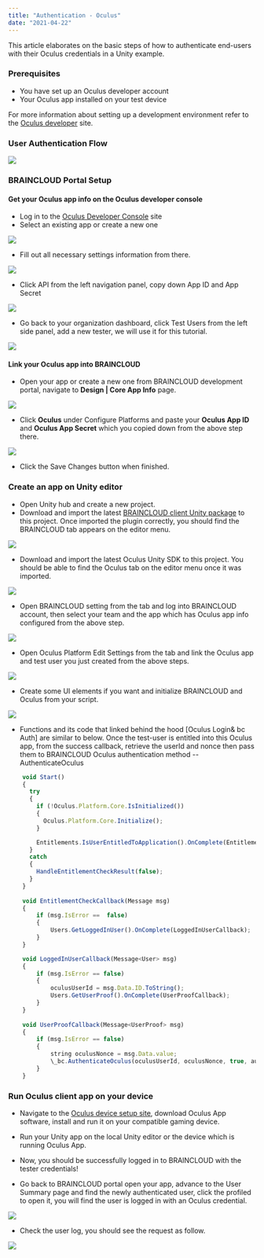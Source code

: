 ```yaml
---
title: "Authentication - Oculus"
date: "2021-04-22"
---
```


This article elaborates on the basic steps of how to authenticate end-users with their Oculus credentials in a Unity example.

### Prerequisites

- You have set up an Oculus developer account
- Your Oculus app installed on your test device

For more information about setting up a development environment refer to the [Oculus developer](https://developer.oculus.com/documentation/unity/book-unity-gsg/) site.

### User Authentication Flow

[![](https://downloads.intercomcdn.com/i/o/327819613/7c2a2098f34ffe793f383014/image.png?expires=1619204400&signature=2db87e22097e30b94cccc23ca7ebc8ed2ca18764e0becb5b4c7b50bf0506bb07)](https://downloads.intercomcdn.com/i/o/327819613/7c2a2098f34ffe793f383014/image.png?expires=1619204400&signature=2db87e22097e30b94cccc23ca7ebc8ed2ca18764e0becb5b4c7b50bf0506bb07)

### BRAINCLOUD Portal Setup

#### Get your Oculus app info on the Oculus developer console

- Log in to the [Oculus Developer Console](https://developer.oculus.com/manage/organizations/105569934983132/) site
- Select an existing app or create a new one

[![](https://downloads.intercomcdn.com/i/o/327823074/63003ab86707ded12181f5ea/image.png?expires=1619204400&signature=787f558dd05a49b7224d88ba8e2a2dafbbb545d6d16b7043de487a8b91f2c037)](https://downloads.intercomcdn.com/i/o/327823074/63003ab86707ded12181f5ea/image.png?expires=1619204400&signature=787f558dd05a49b7224d88ba8e2a2dafbbb545d6d16b7043de487a8b91f2c037)

- Fill out all necessary settings information from there.

[![](https://downloads.intercomcdn.com/i/o/327823563/b9e18b2eeeb8582f1b198058/image.png?expires=1619204400&signature=b669e67c300e9f5aa1ce09a1f1c8714c7725faf0f97514f82497effe8f8e5ec5)](https://downloads.intercomcdn.com/i/o/327823563/b9e18b2eeeb8582f1b198058/image.png?expires=1619204400&signature=b669e67c300e9f5aa1ce09a1f1c8714c7725faf0f97514f82497effe8f8e5ec5)

- Click API from the left navigation panel, copy down App ID and App Secret

[![](https://downloads.intercomcdn.com/i/o/327823816/2880ce064445607ee8835934/image.png?expires=1619204400&signature=7eb83a181bdd562e712b580959bc2cbac55f3270b4a6b4ef165d36579d22f44b)](https://downloads.intercomcdn.com/i/o/327823816/2880ce064445607ee8835934/image.png?expires=1619204400&signature=7eb83a181bdd562e712b580959bc2cbac55f3270b4a6b4ef165d36579d22f44b)

- Go back to your organization dashboard, click Test Users from the left side panel, add a new tester, we will use it for this tutorial.

[![](https://downloads.intercomcdn.com/i/o/327824067/7a84068676c59f20b2441099/image.png?expires=1619204400&signature=4ec27b88fb512e252126ddfdac2d600b499966853dc19357958a9443ba5bb224)](https://downloads.intercomcdn.com/i/o/327824067/7a84068676c59f20b2441099/image.png?expires=1619204400&signature=4ec27b88fb512e252126ddfdac2d600b499966853dc19357958a9443ba5bb224)

#### Link your Oculus app into BRAINCLOUD

- Open your app or create a new one from BRAINCLOUD development portal, navigate to **Design | Core App Info** page.

[![](https://downloads.intercomcdn.com/i/o/327824389/d6226c87556afce86a77952a/image.png?expires=1619204400&signature=0413ff629d701a659f2c89215fdccee396abd14dd3a4dc8b1d0ec5e8af598550)](https://downloads.intercomcdn.com/i/o/327824389/d6226c87556afce86a77952a/image.png?expires=1619204400&signature=0413ff629d701a659f2c89215fdccee396abd14dd3a4dc8b1d0ec5e8af598550)

- Click **Oculus** under Configure Platforms and paste your **Oculus App ID** and **Oculus App Secret** which you copied down from the above step there.

[![](https://downloads.intercomcdn.com/i/o/327824646/f5ea1198f41f87e1e8035d52/image.png?expires=1619204400&signature=32de705ceb01e345afc64382bfb3cd5e2c9b307bdea739a7dfcc56543505485b)](https://downloads.intercomcdn.com/i/o/327824646/f5ea1198f41f87e1e8035d52/image.png?expires=1619204400&signature=32de705ceb01e345afc64382bfb3cd5e2c9b307bdea739a7dfcc56543505485b)

- Click the Save Changes button when finished.

### Create an app on Unity editor

- Open Unity hub and create a new project.
- Download and import the latest [BRAINCLOUD client Unity package](https://github.com/getbraincloud/braincloud-csharp/releases) to this project. Once imported the plugin correctly, you should find the BRAINCLOUD tab appears on the editor menu.

[![](https://downloads.intercomcdn.com/i/o/327825905/5ecb2c4b19b1eab7a452d59b/image.png?expires=1619204400&signature=d835dd9c33bef014a39419a79dc2b3847ed50a4e2243ba2b88c51ba206532f63)](https://downloads.intercomcdn.com/i/o/327825905/5ecb2c4b19b1eab7a452d59b/image.png?expires=1619204400&signature=d835dd9c33bef014a39419a79dc2b3847ed50a4e2243ba2b88c51ba206532f63)

- Download and import the latest Oculus Unity SDK to this project. You should be able to find the Oculus tab on the editor menu once it was imported.

[![](https://downloads.intercomcdn.com/i/o/327826120/442a7b3a3d8eff8dc7399a79/image.png?expires=1619204400&signature=cb59669e7afb53d6acd58685135c892e8ee9e65ce4d4e19d655cb0e0addd63a7)](https://downloads.intercomcdn.com/i/o/327826120/442a7b3a3d8eff8dc7399a79/image.png?expires=1619204400&signature=cb59669e7afb53d6acd58685135c892e8ee9e65ce4d4e19d655cb0e0addd63a7)

- Open BRAINCLOUD setting from the tab and log into BRAINCLOUD account, then select your team and the app which has Oculus app info configured from the above step.

[![](https://downloads.intercomcdn.com/i/o/327826370/704f1d2ed3ebb4164b020f66/image.png?expires=1619204400&signature=318ccd8469af814f121f59c599ecd3fdd804060e86c6cfcc776c4352c941e8b6)](https://downloads.intercomcdn.com/i/o/327826370/704f1d2ed3ebb4164b020f66/image.png?expires=1619204400&signature=318ccd8469af814f121f59c599ecd3fdd804060e86c6cfcc776c4352c941e8b6)

- Open Oculus Platform Edit Settings from the tab and link the Oculus app and test user you just created from the above steps.

[![](https://downloads.intercomcdn.com/i/o/327826589/157340e53bf6f7f73d081a01/image.png?expires=1619204400&signature=155da2dea6516adcffda91ff7f670114b16ee7885c27fa993d3c0336c6d2e6bd)](https://downloads.intercomcdn.com/i/o/327826589/157340e53bf6f7f73d081a01/image.png?expires=1619204400&signature=155da2dea6516adcffda91ff7f670114b16ee7885c27fa993d3c0336c6d2e6bd)

- Create some UI elements if you want and initialize BRAINCLOUD and Oculus from your script.

[![](https://downloads.intercomcdn.com/i/o/327826976/ef992a41d159fc46b180aa24/image.png?expires=1619204400&signature=a5ddb7b0dc9d4f1cacb86b0235f325f9c03a15e382ffa010e2628398fc381737)](https://downloads.intercomcdn.com/i/o/327826976/ef992a41d159fc46b180aa24/image.png?expires=1619204400&signature=a5ddb7b0dc9d4f1cacb86b0235f325f9c03a15e382ffa010e2628398fc381737)

- Functions and its code that linked behind the hood \[Oculus Login& bc Auth\] are similar to below. Once the test-user is entitled into this Oculus app, from the success callback, retrieve the userId and nonce then pass them to BRAINCLOUD Oculus authentication method -- AuthenticateOculus
```js
    void Start()
    {
      try
      {
        if (!Oculus.Platform.Core.IsInitialized())
        {
          Oculus.Platform.Core.Initialize();
        }

        Entitlements.IsUserEntitledToApplication().OnComplete(EntitlementCheckCallback);
      }
      catch
      {
        HandleEntitlementCheckResult(false);
      }
    }
    
    void EntitlementCheckCallback(Message msg)
    {
        if (msg.IsError ==  false)
        {
            Users.GetLoggedInUser().OnComplete(LoggedInUserCallback);
        }
    }

    void LoggedInUserCallback(Message<User> msg)
    {
        if (msg.IsError == false)
        {
            oculusUserId = msg.Data.ID.ToString();
            Users.GetUserProof().OnComplete(UserProofCallback);
        }
    }
    
    void UserProofCallback(Message<UserProof> msg)
    {
        if (msg.IsError == false)
        {
            string oculusNonce = msg.Data.value;
            \_bc.AuthenticateOculus(oculusUserId, oculusNonce, true, authSuccess\_BCcall, authError\_BCcall);
        }
    }
```
### Run Oculus client app on your device

- Navigate to the [Oculus device setup site](https://www.oculus.com/setup/), download Oculus App software, install and run it on your compatible gaming device.

- Run your Unity app on the local Unity editor or the device which is running Oculus App.
- Now, you should be successfully logged in to BRAINCLOUD with the tester credentials!
- Go back to BRAINCLOUD portal open your app, advance to the User Summary page and find the newly authenticated user, click the profiled to open it, you will find the user is logged in with an Oculus credential.

[![](https://downloads.intercomcdn.com/i/o/327827555/aa2efe7b98197533aceb87f8/image.png?expires=1619204400&signature=338ae4b72491b0816c0ef6c4cdbbb34fdda05e5152aac0166026e60fcb24696d)](https://downloads.intercomcdn.com/i/o/327827555/aa2efe7b98197533aceb87f8/image.png?expires=1619204400&signature=338ae4b72491b0816c0ef6c4cdbbb34fdda05e5152aac0166026e60fcb24696d)

- Check the user log, you should see the request as follow.

[![](https://downloads.intercomcdn.com/i/o/327827727/3ffd8678109fc394292146d3/image.png?expires=1619204400&signature=8fb758b6fc5333dfab7324bde73750b191ff5bdffd84fbe7022bf371901eb479)](https://downloads.intercomcdn.com/i/o/327827727/3ffd8678109fc394292146d3/image.png?expires=1619204400&signature=8fb758b6fc5333dfab7324bde73750b191ff5bdffd84fbe7022bf371901eb479)
